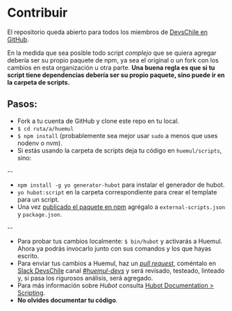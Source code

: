 # Contribuir

El repositorio queda abierto para todos los miembros de [DevsChile en GitHub](https://github.com/devschile).

En la medida que sea posible todo script *complejo* que se quiera agregar debería ser su propio paquete de npm, ya sea el original o un fork con los cambios en esta organización u otra parte. **Una buena regla es que si tu script tiene dependencias debería ser su propio paquete, sino puede ir en la carpeta de scripts.**

## Pasos:

- Fork a tu cuenta de GitHub y clone este repo en tu local.
- `$ cd ruta/a/huemul`
- `$ npm install` (probablemente sea mejor usar `sudo` a menos que uses nodenv o nvm).
- Si estás usando la carpeta de scripts deja tu código en `huemul/scripts`, sino:

--

- `npm install -g yo generator-hubot` para instalar el generador de hubot.
- `yo hubot:script` en la carpeta correspondiente para crear el template para un script.
- Una vez [publicado el paquete en npm](https://gist.github.com/coolaj86/1318304) agrégalo a `external-scripts.json` y `package.json`.

--

- Para probar tus cambios localmente: `$ bin/hubot` y activarás a Huemul. Ahora ya podrás invocarlo junto con sus comandos y los que hayas escrito.
- Para enviar tus cambios a Huemul, haz un [_pull request_](https://github.com/devschile/huemul/pulls), coméntalo en [Slack DevsChile](http://www.devschile.cl) canal [*#huemul-devs*](http://devschile.slack.com/messages/huemul-devs) y será revisado, testeado, linteado y, si pasa los rigurosos análisis, será agregado.
-  Para más información sobre *Hubot* consulta [Hubot Documentation > Scripting](https://hubot.github.com/docs/scripting/).
-  **No olvides documentar tu código**.

